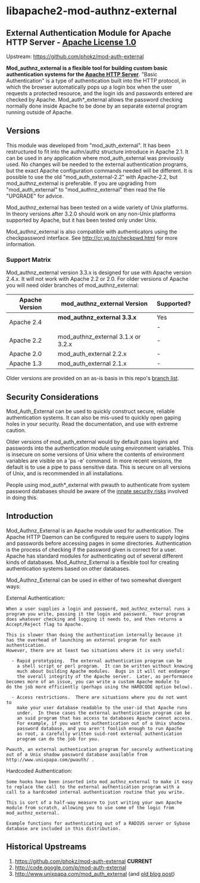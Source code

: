 # libapache2-mod-authnz-external
## External Authentication Module for Apache HTTP Server - [Apache License 1.0](https://www.apache.org/licenses/LICENSE-1.0)
Upstream: https://github.com/phokz/mod-auth-external

**Mod_authnz_external is a flexible tool for building custom basic authentication systems for the [Apache HTTP Server](http://httpd.apache.org)**. "Basic Authentication" is a type of authentication built into the HTTP protocol, in which the browser automatically pops up a login box when the user requests a protected resource, and the login ids and passwords entered are checked by Apache. Mod_auth*_external allows the password checking normally done inside Apache to be done by an separate external program running outside of Apache.

## Versions

This module was developed from "mod_auth_external".  It has been restructured
to fit into the authn/authz structure introduce in Apache 2.1.  It can be used
in any application where mod_auth_external was previously used.  No changes
will be needed to the external authentication programs, but the exact Apache
configuration commands needed will be different.  It is possible to use the
old "mod_auth_external-2.2" with Apache-2.2, but mod_authnz_external is
preferable.  If you are upgrading from "mod_auth_external" to
"mod_authnz_external" then read the file "UPGRADE" for advice.

Mod_authnz_external has been tested on a wide variety of Unix platforms.  In
theory versions after 3.2.0 should work on any non-Unix platforms supported
by Apache, but it has been tested only under Unix.

Mod_authnz_external is also compatible with authenticators using the
checkpassword interface.  See http://cr.yp.to/checkpwd.html for more
information.

### Support Matrix

Mod_authnz_external version 3.3.x is designed for use with Apache version
2.4.x.  It will not work with Apache 2.2 or 2.0.  For older versions of
Apache you will need older branches of mod_authnz_external:

<table><thead><th>Apache Version</th><th>mod_authnz_external Version</th><th>Supported?</th></thead><tbody>
<tr><td rowspan='2'> Apache 2.4 </td><td> <b>mod_authnz_external 3.3.x</b> </td><td> Yes </td></tr>
<tr><td></td><td> - </td></tr>
<tr><td> Apache 2.2 </td><td> mod_authnz_external 3.1.x or 3.2.x </td><td> - </td></tr>
<tr><td> Apache 2.0 </td><td> mod_auth_external 2.2.x </td><td> - </td></tr>
<tr><td> Apache 1.3 </td><td> mod_auth_external 2.1.x </td><td> - </td></tr>
</tbody></table>

Older versions are provided on an as-is basis in this repo's [branch list](https://github.com/phokz/mod-auth-external/branches/all).

## Security Considerations

Mod_Auth_External can be used to quickly construct secure, reliable
authentication systems.  It can also be mis-used to quickly open gaping
holes in your security.  Read the documentation, and use with extreme
caution.

Older versions of mod_auth_external would by default pass logins and passwords into the authentication module using environment variables. This is insecure on some versions of Unix where the contents of environment variables are visible on a 'ps -e' command. In more recent versions, the default is to use a pipe to pass sensitive data. This is secure on all versions of Unix, and is recommended in all installations.

People using mod_auth*_external with pwauth to authenticate from system password databases should be aware of the [innate security risks](http://code.google.com/p/pwauth/wiki/Risks) involved in doing this.

## Introduction

Mod_Authnz_External is an Apache module used for authentication.  The Apache
HTTP Daemon can be configured to require users to supply logins and passwords
before accessing pages in some directories.  Authentication is the process
of checking if the password given is correct for a user.  Apache has
standard modules for authenticating out of several different kinds of
databases.  Mod_Authnz_External is a flexible tool for creating authentication
systems based on other databases.

Mod_Authnz_External can be used in either of two somewhat divergent ways:

 External Authentication:

    When a user supplies a login and password, mod_authnz_external runs a
    program you write, passing it the login and password.  Your program
    does whatever checking and logging it needs to, and then returns a
    Accept/Reject flag to Apache.

    This is slower than doing the authentication internally because it
    has the overhead of launching an external program for each authentication.
    However, there are at least two situations where it is very useful:

      - Rapid prototyping.  The external authentication program can be
        a shell script or perl program.  It can be written without knowing
        much about building Apache modules.  Bugs in it will not endanger
        the overall integrity of the Apache server.  Later, as performance
	becomes more of an issue, you can write a custom Apache module to
	do the job more efficiently (perhaps using the HARDCODE option below).

      - Access restrictions.  There are situations where you do not want to
        make your user database readable to the user-id that Apache runs
        under.  In these cases the external authentication program can be
        an suid program that has access to databases Apache cannot access.
        For example, if you want to authentication out of a Unix shadow
        password database, and you aren't foolish enough to run Apache
        as root, a carefully written suid-root external authentication
        program can do the job for you.

    Pwauth, an external authentication program for securely authenticating
    out of a Unix shadow password database available from
    http://www.unixpapa.com/pwauth/ .

 Hardcoded Authentication:

    Some hooks have been inserted into mod_authnz_external to make it easy
    to replace the call to the external authentication program with a
    call to a hardcoded internal authentication routine that you write.

    This is sort of a half-way measure to just writing your own Apache
    module from scratch, allowing you to use some of the logic from
    mod_authnz_external.

    Example functions for authenticating out of a RADIUS server or Sybase
    database are included in this distribution.

## Historical Upstreams

1. https://github.com/phokz/mod-auth-external **CURRENT**
1. http://code.google.com/p/mod-auth-external
1. http://www.unixpapa.com/mod_auth_external (and [old blog post](http://blog.innerewut.de/2007/6/26/apache-2-2-authentication-with-mod_authnz_external))

